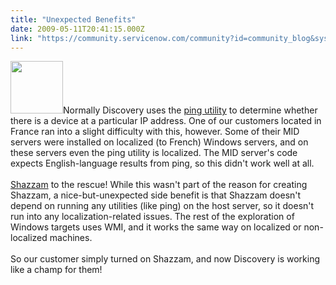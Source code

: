 ```yaml
---
title: "Unexpected Benefits"
date: 2009-05-11T20:41:15.000Z
link: "https://community.servicenow.com/community?id=community_blog&sys_id=edcd22e9dbd0dbc01dcaf3231f96194b"
---
```

<p><img  alt="" class="jive-image" src="4e1b6331db5893041dcaf3231f961916.iix" style="width: auto; height: 84px;" />Normally Discovery uses the <a title="lightlyLoony/blog/2008/11/4/1914" href="/community?id=community_blog&sys_id=f8aca225dbd0dbc01dcaf3231f961974">ping utility</a> to determine whether there is a device at a particular IP address. One of our customers located in France ran into a slight difficulty with this, however. <!--break-->Some of their MID servers were installed on localized (to French) Windows servers, and on these servers even the ping utility is localized. The MID server's code expects English-language results from ping, so this didn't work well at all.<br /><br /><a title="lightlyLoony/blog/2009/2/20/1969" href="/community?id=community_blog&sys_id=774de229dbd0dbc01dcaf3231f961939">Shazzam</a> to the rescue! While this wasn't part of the reason for creating Shazzam, a nice-but-unexpected side benefit is that Shazzam doesn't depend on running any utilities (like ping) on the host server, so it doesn't run into any localization-related issues. The rest of the exploration of Windows targets uses WMI, and it works the same way on localized or non-localized machines.<br /><br />So our customer simply turned on Shazzam, and now Discovery is working like a champ for them!</p>